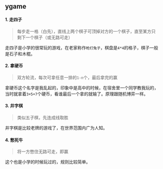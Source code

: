 ## ygame

#### **1. 走四子**

> 每步走一格（白先），直线上两个棋子可顶掉对方的一个棋子，直至某方只剩下一个棋子（或无路可走）

走四子是小学的很常玩的游戏，在老家称作`枪打兔子`，棋盘是`4*4`的格子，棋子一般是石子和木棍。  

#### **2. 拿硬币**

> 双方轮流，每次可拿任意一排的`1-n`个，最后拿完的赢

拿硬币这个名字是我乱起的，印象中是高中的时候，在宿舍里一个同学教我玩的，当时就拿着`3+5+7`个硬币，看谁最后一个拿的就输了。原理跟随机博弈一样。  

#### **3. 井字棋**

> 类似五子棋，先连成线取胜

井字棋是比较老牌的游戏了，在世界范围内广为人知。

#### **4. 憋死牛**

> 将一方憋住无路可走，即赢

这个也是小学的时候玩过的，规则比较简单。
